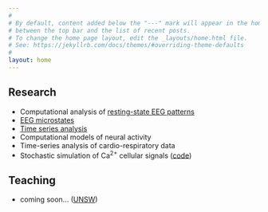 ```yaml
---
#
# By default, content added below the "---" mark will appear in the home page
# between the top bar and the list of recent posts.
# To change the home page layout, edit the _layouts/home.html file.
# See: https://jekyllrb.com/docs/themes/#overriding-theme-defaults
#
layout: home
---
```


## Research
- Computational analysis of [resting-state EEG patterns](https://frederic-vw.github.io/eeg-patterns)
- [EEG microstates](https://frederic-vw.github.io/eeg_microstates)
- [Time series analysis](https://frederic-vw.github.io/AIF-PAIF)
- Computational models of neural activity
- Time-series analysis of cardio-respiratory data
- Stochastic simulation of Ca<sup>2+</sup> cellular signals ([code](https://github.com/nwieder/SSTS))

## Teaching
- coming soon... ([UNSW](https://medicalsciences.med.unsw.edu.au/people/dr-frederic-von-wegner))
